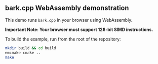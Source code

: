 ## bark.cpp WebAssembly demonstration

This demo runs `bark.cpp` in your browser using WebAssembly.

**Important Note: Your browser must support 128-bit SIMD instructions.**

To build the example, run from the root of the repository:

```bash
mkdir build && cd build
emcmake cmake ..
make
```
